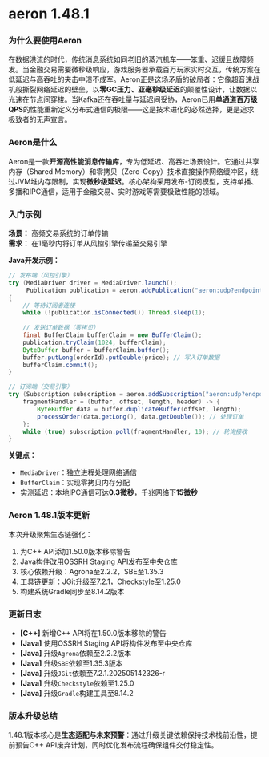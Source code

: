 # aeron 1.48.1
### 为什么要使用Aeron  
在数据洪流的时代，传统消息系统如同老旧的蒸汽机车——笨重、迟缓且故障频发。当金融交易需要微秒级响应，游戏服务器承载百万玩家实时交互，传统方案在低延迟与高吞吐的夹击中溃不成军。Aeron正是这场矛盾的破局者：它像超音速战机般撕裂网络延迟的壁垒，以**零GC压力、亚毫秒级延迟**的颠覆性设计，让数据以光速在节点间穿梭。当Kafka还在吞吐量与延迟间妥协，Aeron已用**单通道百万级QPS**的性能重新定义分布式通信的极限——这是技术进化的必然选择，更是追求极致者的无声宣言。

### Aeron是什么  
Aeron是一款**开源高性能消息传输库**，专为低延迟、高吞吐场景设计。它通过共享内存（Shared Memory）和零拷贝（Zero-Copy）技术直接操作网络缓冲区，绕过JVM堆内存限制，实现**微秒级延迟**。核心架构采用发布-订阅模型，支持单播、多播和IPC通信，适用于金融交易、实时游戏等需要极致性能的领域。

### 入门示例  
**场景：** 高频交易系统的订单传输  
**需求：** 在1毫秒内将订单从风控引擎传递至交易引擎  

**Java开发示例：**
```java
// 发布端（风控引擎）
try (MediaDriver driver = MediaDriver.launch();
     Publication publication = aeron.addPublication("aeron:udp?endpoint=localhost:40123", 10001)) 
{
    // 等待订阅者连接
    while (!publication.isConnected()) Thread.sleep(1); 
    
    // 发送订单数据（零拷贝）
    final BufferClaim bufferClaim = new BufferClaim();
    publication.tryClaim(1024, bufferClaim); 
    ByteBuffer buffer = bufferClaim.buffer();
    buffer.putLong(orderId).putDouble(price); // 写入订单数据
    bufferClaim.commit();
}

// 订阅端（交易引擎）
try (Subscription subscription = aeron.addSubscription("aeron:udp?endpoint=localhost:40123", 10001)) {
    fragmentHandler = (buffer, offset, length, header) -> {
        ByteBuffer data = buffer.duplicateBuffer(offset, length);
        processOrder(data.getLong(), data.getDouble()); // 处理订单
    };
    while (true) subscription.poll(fragmentHandler, 10); // 轮询接收
}
```
**关键点：**  
- `MediaDriver`：独立进程处理网络通信  
- `BufferClaim`：实现零拷贝内存分配  
- 实测延迟：本地IPC通信可达**0.3微秒**，千兆网络下**15微秒**

### Aeron 1.48.1版本更新  
本次升级聚焦生态链强化：  
1. 为C++ API添加1.50.0版本移除警告  
2. Java构件改用OSSRH Staging API发布至中央仓库  
3. 核心依赖升级：Agrona至2.2.2，SBE至1.35.3  
4. 工具链更新：JGit升级至7.2.1，Checkstyle至1.25.0  
5. 构建系统Gradle同步至8.14.2版本  

### 更新日志  
- **[C++]** 新增C++ API将在1.50.0版本移除的警告  
- **[Java]** 使用OSSRH Staging API将构件发布至中央仓库  
- **[Java]** 升级`Agrona`依赖至2.2.2版本  
- **[Java]** 升级`SBE`依赖至1.35.3版本  
- **[Java]** 升级`JGit`依赖至7.2.1.202505142326-r  
- **[Java]** 升级`Checkstyle`依赖至1.25.0  
- **[Java]** 升级`Gradle`构建工具至8.14.2  

### 版本升级总结  
1.48.1版本核心是**生态适配与未来预警**：通过升级关键依赖保持技术栈前沿性，提前预告C++ API废弃计划，同时优化发布流程确保组件交付稳定性。